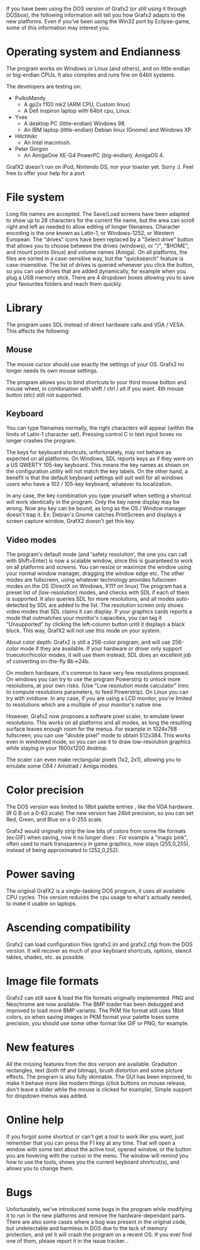 If you have been using the DOS version of Grafx2 (or still using it through DOSbox), the following information will tell you how Grafx2 adapts to the new platforms.
Even if you've been using the Win32 port by Eclipse-game, some of this information may interest you.

# Operating system and Endianness #
The program works on Windows or Linux (and others), and on little-endian or big-endian CPUs.
It also compiles and runs fine on 64bit systems.

The developers are testing on:
  * PulkoMandy
    * A gp2x f100 mk2 (ARM CPU, Custom linux)
    * A Dell inspiron laptop with 64bit cpu, Linux.
  * Yves
    * A desktop PC (little-endian) Windows 98.
    * An IBM laptop (little-endian) Debian linux (Gnome) and Windows XP.
  * Hitchhikr
    * An Intel macintosh.
  * Peter Gorgon
    * An AmigaOne XE-G4 PowerPC (big-endian), AmigaOS 4.

GrafX2 doesn't run on iPod, Nintendo DS, nor your toaster yet. Sorry :). Feel free to offer your help for a port.

# File system #
Long file names are accepted. The Save/Load screens have been adapted to show up to 28 characters for the current file name, but the area can scroll right and left as needed to allow editing of longer filenames.
Character encoding is the one known as Latin-1, or Windows-1252, or Western European.
The "drives" icons have been replaced by a "Select drive" button that allows you to choose between the drives (windows), or "/", "$HOME", and mount points (linux) and volume names (Amiga).
On all platforms, the files are sorted in a case-sensitive way, but the "quicksearch" feature is case-insensitive.
The list of drives is queried whenever you click the button, so you can use drives that are added dynamically, for example when you plug a USB memory stick.
There are 4 dropdown boxes allowing you to save your favourites folders and reach them quickly.

# Library #
The program uses SDL instead of direct hardware calls and VGA / VESA. This affects the following:
## Mouse ##
The mouse cursor should use exactly the settings of your OS. Grafx2 no longer needs its own mouse settings.

The program allows you to bind shortcuts to your third mouse button and mouse wheel, in combination with shift / ctrl / alt if you want. 4th mouse button (etc) still not supported.
## Keyboard ##
You can type filenames normally, the right characters will appear (within the limits of Latin-1 character set). Pressing control C in text input boxes no longer crashes the program.

The keys for keyboard shortcuts, unfortunately, may not behave as expected on all platforms. On Windows, SDL reports keys as if they were on a US QWERTY 105-key keyboard. This means the key names as shown on the configuration utility will not match the key labels. On the other hand, a benefit is that the default keyboard settings will suit well for all windows users who have a 102 / 105-key keyboard, whatever its localization.

In any case, the key combination you type yourself when setting a shortcut will work identically in the program. Only the key name display may be wrong.
Now any key can be bound, as long as the OS / Window manager doesn't trap it.
Ex: Debian's Gnome catches PrintScreen and displays a screen capture window, GrafX2 doesn't get this key.
## Video modes ##
The program's default mode (and 'safety resolution', the one you can call with Shift+Enter) is now a scalable window, since this is guaranteed to work on all platforms and screens. You can resize or maximize the window using your normal window manager, dragging the window edge etc.
The other modes are fullscreen, using whatever technology provides fullscreen modes on the OS (DirectX on Windows, X11? on linux)
The program has a preset list of (low-resolution) modes, and checks with SDL if each of them is supported. It also queries SDL for more resolutions, and all modes auto-detected by SDL are added to the list. The resolution screen only shows video modes that SDL claims it can display. If your graphics cards reports a mode that outmatches your monitor's capacities, you can tag it "Unsupported" by clicking the left-column button until it displays a black block. This way, GrafX2 will not use this mode on your system.

About color depth: Grafx2 is still a 256-color program, and will use 256-color mode if they are available. If your hardware or driver only support truecolor/hicolor modes, it will use them instead, SDL does an excellent job of converting on-the-fly 8b->24b.

On modern hardware, it's common to have very few resolutions proposed. On windows you can try to use the program Powerstrip to unlock more resolutions, at your own risks. (Use "Low resolution mode calculator" lrmc to compute resolutions parameters, to feed Powerstrip). On Linux you can try with xvidtune. In any case, if you are using a LCD monitor, you're limited to resolutions which are a multiple of your monitor's native one.

However, Grafx2 now proposes a software pixel scaler, to emulate lower resolutions. This works on all platforms and all modes, as long the resulting surface leaves enough room for the menus. For example in 1024x768 fullscreen, you can use "double pixel" mode to obtain 512x384. This works even in windowed mode, so you can use it to draw low-resolution graphics while staying in your 1600x1200 desktop.

The scaler can even make rectangular pixels (1x2, 2x1), allowing you to emulate some C64 / Amstrad / Amiga modes.

# Color precision #
The DOS version was limited to 18bit palette entries , like the VGA hardware. (R G B on a 0-63 scale) The new version has 24bit precision, so you can set Red, Green, and Blue on a 0-255 scale.

Grafx2 would originally strip the low bits of colors from some file formats (ex:GIF) when saving, now it no longer does : For example a "magic pink", often used to mark transparency in game graphics, now stays (255,0,255), instead of being approximated to (252,0,252).

# Power saving #
The original GrafX2 is a single-tasking DOS program, it uses all available CPU cycles. This version reduces the cpu usage to what's actually needed, to make it usable on laptops.

# Ascending compatibility #
Grafx2 can load configuration files (grafx2.ini and grafx2.cfg) from the DOS version. It will recover as much of your keyboard shortcuts, options, stencil tables, shades, etc. as possible.

# Image file formats #
Grafx2 can still save & load the file formats originally implemented. PNG and Neochrome are now available. The BMP loader has been debugged and improved to load more BMP variants. The PKM file format still uses 18bit colors, so when saving images in PKM format your palette loses some precision, you should use some other format like GIF or PNG, for example.

# New features #
All the missing features from the dos version are available. Gradiation rectangles, text (both ttf and bitmap), brush distortion and some picture effects.
The program is also fully skinnable. The GUI has been improved, to make it behave more like modern things (click buttons on mouse release, don't leave a slider while the mouse is clicked for example). Simple support for dropdown menus was added.

# Online help #
If you forgot some shortcut or can't get a tool to work like you want, just remember that you can press the F1 key at any time. That will open a window with some text about the active tool, opened window, or the button you are hovering with the cursor in the menu.
The window will remind you how to use the tools, shows you the current keyboard shortcut(s), and allows you to change them.

# Bugs #
Unfortunately, we've introduced some bugs in the program while modifying it to run in the new platforms and remove the hardware-dependant parts. There are also some cases where a bug was present in the original code, but undetectable and harmless in DOS due to the lack of memory protection, and yet it will crash the program on a recent OS.
If you ever find one of them, please report it in the issue tracker...